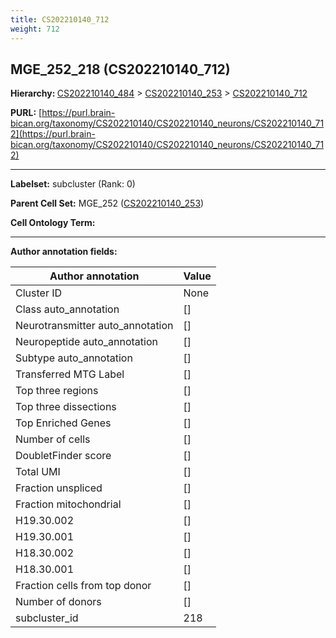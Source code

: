 ```yaml
---
title: CS202210140_712
weight: 712
---
```

## MGE_252_218 (CS202210140_712)
<b>Hierarchy: </b>
[CS202210140_484](../CS202210140_484) >
[CS202210140_253](../CS202210140_253) >
[CS202210140_712](../CS202210140_712)

**PURL:** [https://purl.brain-bican.org/taxonomy/CS202210140/CS202210140_neurons/CS202210140_712](https://purl.brain-bican.org/taxonomy/CS202210140/CS202210140_neurons/CS202210140_712)

---


**Labelset:** subcluster (Rank: 0)

**Parent Cell Set:** MGE_252 ([CS202210140_253](../CS202210140_253))



**Cell Ontology Term:** 

[MARKER GENES.]: #


---

[TRANSFERRED ANNOTATIONS.]: #


[AUTHOR ANNOTATION FIELDS.]: #


**Author annotation fields:**

| Author annotation | Value |
|-------------------|-------|
|Cluster ID|None|
|Class auto_annotation|[]|
|Neurotransmitter auto_annotation|[]|
|Neuropeptide auto_annotation|[]|
|Subtype auto_annotation|[]|
|Transferred MTG Label|[]|
|Top three regions|[]|
|Top three dissections|[]|
|Top Enriched Genes|[]|
|Number of cells|[]|
|DoubletFinder score|[]|
|Total UMI|[]|
|Fraction unspliced|[]|
|Fraction mitochondrial|[]|
|H19.30.002|[]|
|H19.30.001|[]|
|H18.30.002|[]|
|H18.30.001|[]|
|Fraction cells from top donor|[]|
|Number of donors|[]|
|subcluster_id|218|
